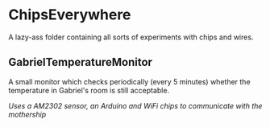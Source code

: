 # ChipsEverywhere
A lazy-ass folder containing all sorts of experiments with chips and wires.

## GabrielTemperatureMonitor
A small monitor which checks periodically (every 5 minutes) whether the temperature in Gabriel's room is still acceptable.

*Uses a AM2302 sensor, an Arduino and WiFi chips to communicate with the mothership*
